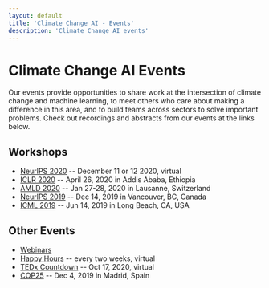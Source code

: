 ```yaml
---
layout: default
title: 'Climate Change AI - Events'
description: 'Climate Change AI events'
---
```


# Climate Change AI Events

Our events provide opportunities to share work at the intersection of climate change and machine learning, to meet others who care about making a difference in this area, and to build teams across sectors to solve important problems. Check out recordings and abstracts from our events at the links below.

## Workshops

* [NeurIPS 2020](/events/neurips2020) -- December 11 or 12 2020, virtual
* [ICLR 2020](/events/iclr2020) -- April 26, 2020 in Addis Ababa, Ethiopia
* [AMLD 2020](/events/amld2020) -- Jan 27-28, 2020 in Lausanne, Switzerland
* [NeurIPS 2019](/events/neurips2019) -- Dec 14, 2019 in Vancouver, BC, Canada
* [ICML 2019](/events/icml2019) -- Jun 14, 2019 in Long Beach, CA, USA

## Other Events
* [Webinars](/webinars)
* [Happy Hours](/events/happy_hour) -- every two weeks, virtual
* [TEDx Countdown](/events/tedx) -- Oct 17, 2020, virtual
* [COP25](/events/cop25) -- Dec 4, 2019 in Madrid, Spain

